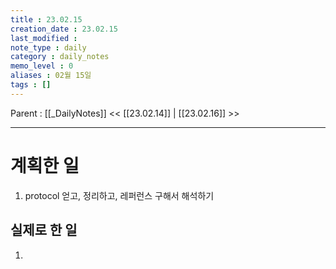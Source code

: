 ```yaml
---
title : 23.02.15
creation_date : 23.02.15
last_modified :
note_type : daily
category : daily_notes
memo_level : 0
aliases : 02월 15일
tags : []
---
```

Parent : [[_DailyNotes]]
<< [[23.02.14]] | [[23.02.16]] >>

---
# 계획한 일

1. protocol 얻고, 정리하고, 레퍼런스 구해서 해석하기

## 실제로 한 일

1.  


